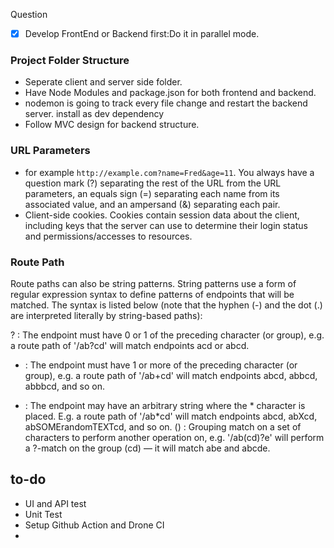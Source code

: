 Question
 - [x] Develop FrontEnd or Backend first:Do it in parallel mode. 

### Project Folder Structure
- Seperate client and server side folder. 
- Have Node Modules and package.json for both frontend and backend.
- nodemon is going to track every file change and restart the backend server. install as  dev dependency
- Follow MVC design for backend structure.

### URL Parameters
- for example `http://example.com?name=Fred&age=11`. 
You always have a question mark (?) separating the rest of the URL 
from the URL parameters, an equals sign (=) separating each name from 
its associated value, and an ampersand (&) separating each pair.
- Client-side cookies. Cookies contain session data about the client, including keys that the server can use to determine their login status and permissions/accesses to resources.

### Route Path
Route paths can also be string patterns. String patterns use a form of regular expression syntax to define patterns of endpoints that will be matched. The syntax is listed below (note that the hyphen (-) and the dot (.) are interpreted literally by string-based paths):

? : The endpoint must have 0 or 1 of the preceding character (or group), e.g. a route path of '/ab?cd' will match endpoints acd or abcd.
+ : The endpoint must have 1 or more of the preceding character (or group), e.g. a route path of '/ab+cd' will match endpoints abcd, abbcd, abbbcd, and so on.
* : The endpoint may have an arbitrary string where the * character is placed. E.g. a route path of '/ab*cd' will match endpoints abcd, abXcd, abSOMErandomTEXTcd, and so on.
  () : Grouping match on a set of characters to perform another operation on, e.g. '/ab(cd)?e' will perform a ?-match on the group (cd) — it will match abe and abcde.

## to-do 
- UI and API test
- Unit Test
- Setup Github Action and Drone CI 
- 